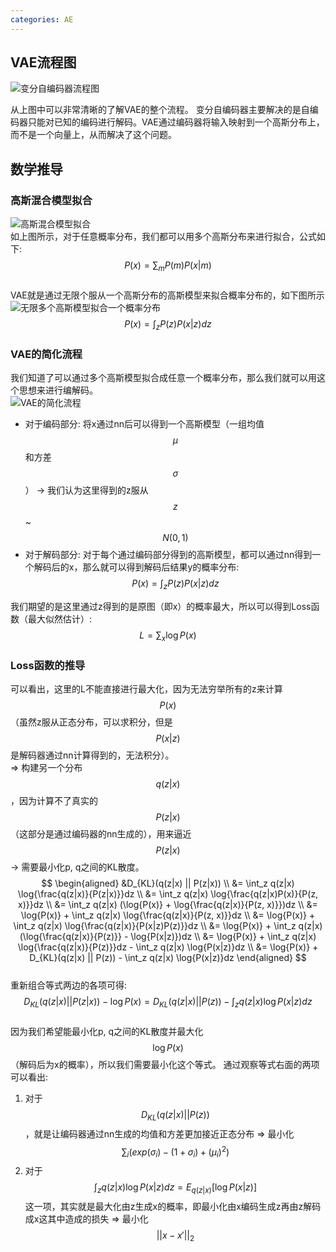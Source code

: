 ```yaml
---
categories: AE
---
```


## VAE流程图
![变分自编码器流程图](https://cdn.jsdelivr.net/gh/R1szW7xqoVdA/Vu-jewdLEw--f-_-/img/202210251655186.png) 

从上图中可以非常清晰的了解VAE的整个流程。
变分自编码器主要解决的是自编码器只能对已知的编码进行解码。VAE通过编码器将输入映射到一个高斯分布上，而不是一个向量上，从而解决了这个问题。  

## 数学推导  
### 高斯混合模型拟合
![高斯混合模型拟合](https://cdn.jsdelivr.net/gh/R1szW7xqoVdA/Vu-jewdLEw--f-_-/img/202210251718515.png)  
如上图所示，对于任意概率分布，我们都可以用多个高斯分布来进行拟合，公式如下:  
$$
P(x) = \sum_m P(m)P(x|m)
$$  
VAE就是通过无限个服从一个高斯分布的高斯模型来拟合概率分布的，如下图所示  
![无限多个高斯模型拟合一个概率分布](https://cdn.jsdelivr.net/gh/R1szW7xqoVdA/Vu-jewdLEw--f-_-/img/202210251723586.jpeg)  
$$
P(x) = \int_z P(z)P(x|z)dz
$$

### VAE的简化流程
我们知道了可以通过多个高斯模型拟合成任意一个概率分布，那么我们就可以用这个思想来进行编解码。  
![VAE的简化流程](https://cdn.jsdelivr.net/gh/R1szW7xqoVdA/Vu-jewdLEw--f-_-/img/202210251729468.jpeg)
- 对于编码部分: 将x通过nn后可以得到一个高斯模型（一组均值$$\mu$$和方差$$\sigma$$） -> 我们认为这里得到的z服从$$z$$~$$N(0, 1)$$  
- 对于解码部分: 对于每个通过编码部分得到的高斯模型，都可以通过nn得到一个解码后的x，那么就可以得到解码后结果y的概率分布:  
$$
P(x) = \int_z P(z)P(x|z)dz
$$  

我们期望的是这里通过z得到的是原图（即x）的概率最大，所以可以得到Loss函数（最大似然估计）:  
$$
L = \sum_x \log{P(x)}
$$

### Loss函数的推导
可以看出，这里的L不能直接进行最大化，因为无法穷举所有的z来计算$$P(x)$$（虽然z服从正态分布，可以求积分，但是$$P(x|z)$$是解码器通过nn计算得到的，无法积分）。  
=> 构建另一个分布$$q(z|x)$$，因为计算不了真实的$$P(z|x)$$（这部分是通过编码器的nn生成的），用来逼近$$P(z|x)$$ -> 需要最小化p, q之间的KL散度。
$$
\begin{aligned}
&D_{KL}(q(z|x) || P(z|x)) \\
&= \int_z q(z|x) \log{\frac{q(z|x)}{P(z|x)}}dz \\
&= \int_z q(z|x) \log{\frac{q(z|x)P(x)}{P(z, x)}}dz \\
&= \int_z q(z|x) (\log{P(x)} + \log{\frac{q(z|x)}{P(z, x)}})dz \\
&= \log{P(x)} + \int_z q(z|x) \log{\frac{q(z|x)}{P(z, x)}}dz \\
&= \log{P(x)} + \int_z q(z|x) \log{\frac{q(z|x)}{P(x|z)P(z)}}dz \\
&= \log{P(x)} + \int_z q(z|x) (\log{\frac{q(z|x)}{P(z)}} - \log{P(x|z)})dz \\
&= \log{P(x)} + \int_z q(z|x) \log{\frac{q(z|x)}{P(z)}}dz - \int_z q(z|x) \log{P(x|z)}dz \\
&= \log{P(x)} + D_{KL}(q(z|x) || P(z)) - \int_z q(z|x) \log{P(x|z)}dz
\end{aligned}
$$  
重新组合等式两边的各项可得:   
$$
D_{KL}(q(z|x)||P(z|x)) - \log{P(x)} = D_{KL}(q(z|x) || P(z)) - \int_z q(z|x) \log{P(x|z)}dz
$$  
因为我们希望能最小化p, q之间的KL散度并最大化$$\log{P(x)}$$（解码后为x的概率），所以我们需要最小化这个等式。
通过观察等式右面的两项可以看出:  
1. 对于 $$ D_{KL}(q(z \vert x) \vert\vert P(z)) $$ ，就是让编码器通过nn生成的均值和方差更加接近正态分布 => 最小化 $$\sum_i(exp(\sigma_i) - (1 + \sigma_i) + (\mu_i)^2)$$   
2. 对于 $$ \int_z q(z \vert x) \log{P(x \vert z)}dz = E_{q(z \vert x)}[\log{P(x \vert z)}] $$ 这一项，其实就是最大化由z生成x的概率，即最小化由x编码生成z再由z解码成x这其中造成的损失 => 最小化 $$ \vert\vert x - x' \vert\vert _2 $$   
